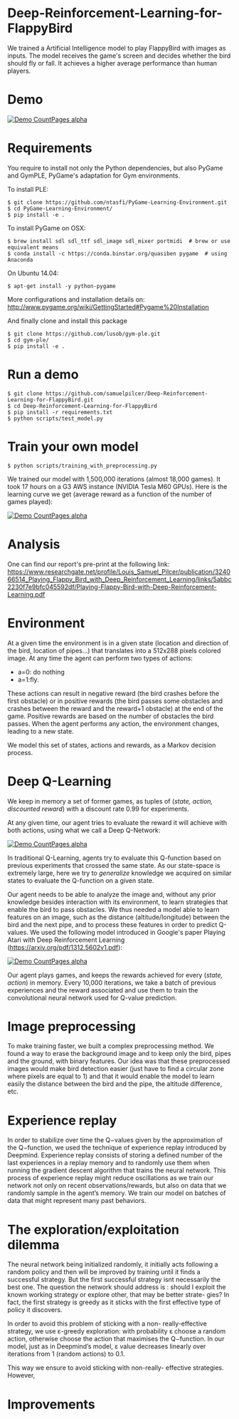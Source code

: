 # Deep-Reinforcement-Learning-for-FlappyBird

We trained a Artificial Intelligence model to play FlappyBird with images as inputs. The model receives the game's screen and decides whether the bird should fly or fall. It achieves a higher average performance than human players.

# Demo

[![Demo CountPages alpha](https://github.com/samuelpilcer/Deep-Reinforcement-Learning-for-FlappyBird/blob/master/experiment/Artificial_Intelligence_playing_FlappyBird.gif)](https://www.youtube.com/watch?v=Tf8SVv1nPxM)

# Requirements

You require to install not only the Python dependencies, but also PyGame and GymPLE, PyGame's adaptation for Gym environments.

To install PLE:

	$ git clone https://github.com/ntasfi/PyGame-Learning-Environment.git
	$ cd PyGame-Learning-Environment/
	$ pip install -e .

To install PyGame on OSX:

	$ brew install sdl sdl_ttf sdl_image sdl_mixer portmidi  # brew or use equivalent means
	$ conda install -c https://conda.binstar.org/quasiben pygame  # using Anaconda

On Ubuntu 14.04:

	$ apt-get install -y python-pygame

More configurations and installation details on: http://www.pygame.org/wiki/GettingStarted#Pygame%20Installation



And finally clone and install this package

	$ git clone https://github.com/lusob/gym-ple.git
	$ cd gym-ple/
	$ pip install -e .

# Run a demo

    $ git clone https://github.com/samuelpilcer/Deep-Reinforcement-Learning-for-FlappyBird.git
    $ cd Deep-Reinforcement-Learning-for-FlappyBird
    $ pip install -r requirements.txt
    $ python scripts/test_model.py

# Train your own model

    $ python scripts/training_with_preprocessing.py

We trained our model with 1,500,000 iterations (almost 18,000 games). It took 17 hours on a G3 AWS instance (NVIDIA Tesla M60 GPUs). Here is the learning curve we get (average reward as a function of the number of games played):

[![Demo CountPages alpha](https://github.com/samuelpilcer/Deep-Reinforcement-Learning-for-FlappyBird/blob/master/experiment/Learning%20curve.png)](https://github.com/samuelpilcer/Deep-Reinforcement-Learning-for-FlappyBird/blob/master/experiment/paper.pdf)

# Analysis

One can find our report's pre-print at the following link: https://www.researchgate.net/profile/Louis_Samuel_Pilcer/publication/324066514_Playing_Flappy_Bird_with_Deep_Reinforcement_Learning/links/5abbc2230f7e9bfc045592df/Playing-Flappy-Bird-with-Deep-Reinforcement-Learning.pdf

# Environment

At a given time the environment is in a given state (location and direction of the bird, location of pipes...) that translates into a 512x288 pixels colored image. At any time the agent can perform two types of actions:

- a=0: do nothing
- a=1:fly.

These actions can result in negative reward (the bird crashes before the first obstacle) or in positive rewards (the bird passes some obstacles and crashes between the reward and the reward+1 obstacle) at the end of the game. Positive rewards are based on the number of obstacles the bird passes. When the agent performs any action, the environment changes, leading to a new state.

We model this set of states, actions and rewards, as a Markov decision process.

# Deep Q-Learning

We keep in memory a set of former games, as tuples of (*state, action, discounted reward*) with a discount rate 0.99 for experiments.

At any given time, our agent tries to evaluate the reward it will achieve with both actions, using what we call a Deep Q-Network:

[![Demo CountPages alpha](https://github.com/samuelpilcer/Deep-Reinforcement-Learning-for-FlappyBird/blob/master/experiment/Deep%20Q-Network.png)](https://github.com/samuelpilcer/Deep-Reinforcement-Learning-for-FlappyBird/blob/master/experiment/paper.pdf)

In traditional Q-Learning, agents try to evaluate this Q-function based on previous experiments that crossed the same state. As our state-space is extremely large, here we try to *generalize* knowledge we acquired on similar states to evaluate the Q-function on a given state.

Our agent needs to be able to analyze the image and, without any prior knowledge besides interaction with its environment, to learn strategies that enable the bird to pass obstacles. We thus needed a model able to learn features on an image, such as the distance (altitude/longitude) between the bird and the next pipe, and to process these features in order to predict Q-values. We used the following model introduced in Google's paper Playing Atari with Deep Reinforcement Learning (https://arxiv.org/pdf/1312.5602v1.pdf):

[![Demo CountPages alpha](https://media.springernature.com/m685/nature-static/assets/v1/image-assets/nature14236-f1.jpg)](https://github.com/samuelpilcer/Deep-Reinforcement-Learning-for-FlappyBird/blob/master/experiment/paper.pdf)

Our agent plays games, and keeps the rewards achieved for every (*state, action*) in memory. Every 10,000 iterations, we take a batch of previous experiences and the reward associated and use them to train the convolutional neural network used for Q-value prediction.


# Image preprocessing

To make training faster, we built a complex preprocessing method. We found a way to erase the background image and to keep only the bird, pipes and the ground, with binary features. Our idea was that these preprocessed images would make bird detection easier (just have to find a circular zone where pixels are equal to 1) and that it would enable the model to learn easily the distance between the bird and the pipe, the altitude difference, etc.


# Experience replay

In order to stabilize over time the Q−values given by the approximation of the Q−function, we used the technique of experience replay introduced by Deepmind. Experience replay consists of storing a defined number of the last experiences in a replay memory and to randomly use them when running the gradient descent algorithm that trains the neural network. This process of experience replay might reduce oscillations as we train our network not only on recent observations/rewards, but also on data that we randomly sample in the agent’s memory. We train our model on batches of data that might represent many past behaviors.


# The exploration/exploitation dilemma

The neural network being initialized randomly, it initially acts following a random policy and then will be improved by training until it finds a successful strategy. But the first successful strategy isnt necessarily the best one. The question the network should address is : should I exploit the known working strategy or explore other, that may be better strate- gies? In fact, the first strategy is greedy as it sticks with the first effective type of policy it discovers.

In order to avoid this problem of sticking with a non- really-effective strategy, we use ε-greedy exploration: with probability ε choose a random action, otherwise choose the action that maximises the Q−function. In our model, just as in Deepmind’s model, ε value decreases linearly over iterations from 1 (random actions) to 0.1.

This way we ensure to avoid sticking with non-really- effective strategies. However, 


# Improvements


